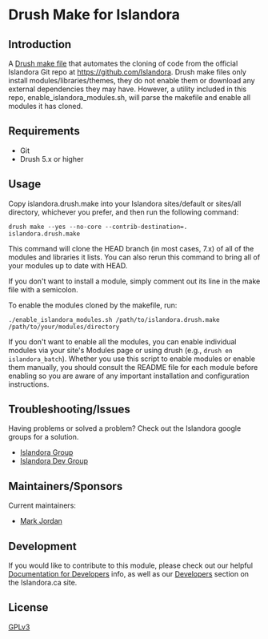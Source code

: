 # Drush Make for Islandora

## Introduction

A [Drush make file](http://drush.ws/docs/make.txt) that automates the cloning of code from the official Islandora Git repo at https://github.com/Islandora. Drush make files only install modules/libraries/themes, they do not enable them or download any external dependencies they may have. However, a utility included in this repo, enable_islandora_modules.sh, will parse the makefile and enable all modules it has cloned.

## Requirements

* Git
* Drush 5.x or higher

## Usage

Copy islandora.drush.make into your Islandora sites/default or sites/all directory, whichever you prefer, and then run the following command:

```
drush make --yes --no-core --contrib-destination=. islandora.drush.make
```

This command will clone the HEAD branch (in most cases, 7.x) of all of the modules and libraries it lists. You can also rerun this command to bring all of your modules up to date with HEAD.

If you don't want to install a module, simply comment out its line in the make file with a semicolon.

To enable the modules cloned by the makefile, run:

```
./enable_islandora_modules.sh /path/to/islandora.drush.make /path/to/your/modules/directory
```

If you don't want to enable all the modules, you can enable individual modules via your site's Modules page or using drush (e.g., ```drush en islandora_batch```). Whether you use this script to enable modules or enable them manually, you should consult the README file for each module before enabling so you are aware of any important installation and configuration instructions.

## Troubleshooting/Issues

Having problems or solved a problem? Check out the Islandora google groups for a solution.

* [Islandora Group](https://groups.google.com/forum/?hl=en&fromgroups#!forum/islandora)
* [Islandora Dev Group](https://groups.google.com/forum/?hl=en&fromgroups#!forum/islandora-dev)

## Maintainers/Sponsors

Current maintainers:

* [Mark Jordan](https://github.com/mjordan)

## Development

If you would like to contribute to this module, please check out our helpful [Documentation for Developers](https://github.com/Islandora/islandora/wiki#wiki-documentation-for-developers) info, as well as our [Developers](http://islandora.ca/developers) section on the Islandora.ca site.

## License

[GPLv3](http://www.gnu.org/licenses/gpl-3.0.txt)
